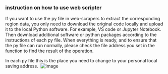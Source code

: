 ### instruction on how to use web scripter

If you want to use the py file in web-scrapers to extract the corresponding region data, you only need to download the original code locally and upload it to the local Python software. For example, VS code or Jupyter Notebook. Then download additional software or python packages according to the instructions of each py file. When everything is ready, and to ensure that the py file can run normally, please check the file address you set in the function to find the result of the operation.

In each py file this is the place you need to change to your personal local saving address.
 ![image](https://github.com/covidincustody/web-scrapers/blob/main/Data_auto_collection/address%20instruction.png)
